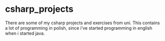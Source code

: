 # csharp_projects
There are some of my csharp projects and exercises from uni. This contains a lot of programming in polish, since 
i've started programming in english when i started java.
